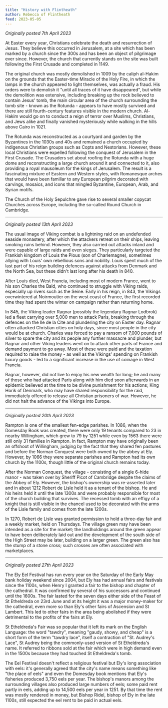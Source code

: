 ```yaml
---
title: "History with Flintheath"
author: Rebecca of Flintheath
feed: 2023-05-05
---
```


_Originally posted 7th April 2023_

At Easter every year, Christians celebrate the death and resurrection of Jesus. They believe this occurred in Jerusalem, at a site which has been marked by a church since the 300s and has been an object of pilgrimage ever since. However, the church that currently stands on the site was built following the First Crusade and completed in 1149.

The original church was mostly demolished in 1009 by the caliph al-Hakim on the grounds that the Easter-time Miracle of the Holy Fire, in which the lamps in the church appeared to light themselves, was actually a fraud. His orders were to demolish it "until all traces of it have disappeared", but while the demolition was extensive, including breaking up the rock believed to contain Jesus' tomb, the main circular area of the church surrounding the tomb site - known as the Rotunda - appears to have mostly survived and there are still fourth-century features visible in the modern church. Al-Hakim would go on to conduct a reign of terror over Muslims, Christians, and Jews alike and finally vanished mysteriously while walking in the hills above Cairo in 1021.

The Rotunda was reconstructed as a courtyard and garden by the Byzantines in the 1030s and 40s and remained a church occupied by indigenous Christian groups such as Copts and Nestorians. However, these local Christians were expelled following the conquest of Jerusalem in the First Crusade. The Crusaders set about roofing the Rotunda with a huge dome and reconstructing a large church around it and connected to it, also providing a royal mausoleum for the kings of Jerusalem. The result is a fascinating mixture of Eastern and Western styles, with Romanesque arches that would have been familiar to any European pilgrim decorated with carvings, mosaics, and icons that mingled Byzantine, European, Arab, and Syrian motifs.

The Church of the Holy Sepulchre gave rise to several smaller copycat Churches across Europe, including the so-called Round Church in Cambridge.

-----------------------------------

_Originally posted 13th April 2023_

The usual image of Viking combat is a lightning raid on an undefended seaside monastery, after which the attackers retreat on their ships, leaving smoking ruins behind. However, they also carried out attacks inland and were capable of large raids and even sieges. They particularly targeted the Frankish kingdom of Louis the Pious (son of Charlemagne), sometimes allying with Louis' own rebellious sons and nobility. Louis spent much of the last part of his reign building defences against attacks from Denmark and the North Sea, but these didn't last long after his death in 840.

After Louis died, West Francia, including most of modern France, went to his son Charles the Bald, who continued to struggle with Viking raids, especially up rivers such as the Seine. Early in his reign, in 843, the Vikings overwintered at Noirmoutier on the west coast of France, the first recorded time they had spent the winter on campaign rather than returning home.

In 845, the Viking leader Ragnar (possibly the legendary Ragnar Lodbrok) led a fleet carrying over 5,000 men to attack Paris, breaking through the defences on the Ile de la Cite and plundering the city on Easter day. Ragnar often attacked Christian cities on holy days, since most people in the city would be at church. Charles was forced to pay a ransom of 7,000 pounds of silver to spare the city and its people any further massacre and plunder, but Ragnar and other Viking leaders went on to attack other parts of France and demand payment to go away. Most of these were paid and the taxation required to raise the money - as well as the Vikings' spending on Frankish luxury goods - led to a significant increase in the use of coinage in West Francia.

Ragnar, however, did not live to enjoy his new wealth for long; he and many of those who had attacked Paris along with him died soon afterwards in an epidemic believed at the time to be divine punishment for his actions; King Horik of Denmark, who may have shared responsibility for the raid, immediately offered to release all Christian prisoners of war. However, he did not halt the advance of the Vikings into Europe.

-----------------------------------

_Originally posted 20th April 2023_

Rampton is one of the smallest fen-edge parishes. In 1086, when the Domesday Book was created, there were only 19 tenants compared to 23 in nearby Willingham, which grew to 79 by 1251 while even by 1563 there were still only 31 families in Rampton. In fact, Rampton may have originally been an offshoot of Willingham, judging by the fact that they shared fen pastures and before the Norman Conquest were both owned by the abbey at Ely. However, by 1066 they were separate parishes and Rampton had its own church by the 1100s, though little of the original church remains today.

After the Norman Conquest, the village - consisting of a single 6-hide manor - was taken over by Sheriff Picot of Cambridge despite the claims of the Abbey of Ely. However, the bishop's ownership was re-asserted later and in about 1212 Robert de Lisle held it as a tenant of the bishop. He and his heirs held it until the late 1300s and were probably responsible for most of the church building that survives. The recessed tomb with an effigy of a knight that is still visible in the chancel used to be decorated with the arms of the Lisle family and comes from the late 1200s.

In 1270, Robert de Lisle was granted permission to hold a three-day fair and a weekly market, held on Thursdays. The village green may have been intended as a site for the market; the landholdings around the green appear to have been deliberately laid out and the development of the south side of the High Street may be later, building on a larger green. The green also has the stump of a stone cross; such crosses are often associated with marketplaces.

-----------------------------------

_Originally posted 27th April 2023_

The Ely Eel Festival has run every year on the Saturday of the Early May bank holiday weekend since 2004, but Ely has had annual fairs and festivals since the 1100s, when Henry I granted a fair to the bishop and chapter of the cathedral. It was confirmed by several of his successors and continued until the 1600s. The fair lasted for the seven days either side of the Feast of St Etheldreda on 23rd June and at its height it was a major money-maker for the cathedral, even more so than Ely's other fairs of Ascension and St Lambert. This led to other fairs in the area being abolished if they were detrimental to the profits of the fairs at Ely.

St Etheldreda's Fair was so popular that it left its mark on the English Language: the word "tawdry", meaning "gaudy, showy, and cheap" is a short form of the term "tawdry lace", itself a contraction of "St. Audrey's Lace", St Audrey being the commonly-used version of St Etheldreda's name. It referred to ribbons sold at the fair which were in high demand even in the 1500s because they had touched St Etheldreda's tomb.

The Eel Festival doesn't reflect a religious festival but Ely's long association with eels: it's generally agreed that the city's name means something like "the place of eels" and even the Domesday book mentions that Ely's fisheries produced 3,750 eels per year. The bishop's manors among the surrounding villages also produced large numbers of eels; some paid rent partly in eels, adding up to 14,500 eels per year in 1251. By that time the rent was mostly rendered in money, but Bishop Ridel, bishop of Ely in the late 1100s, still expected the eel rent to be paid in actual eels.